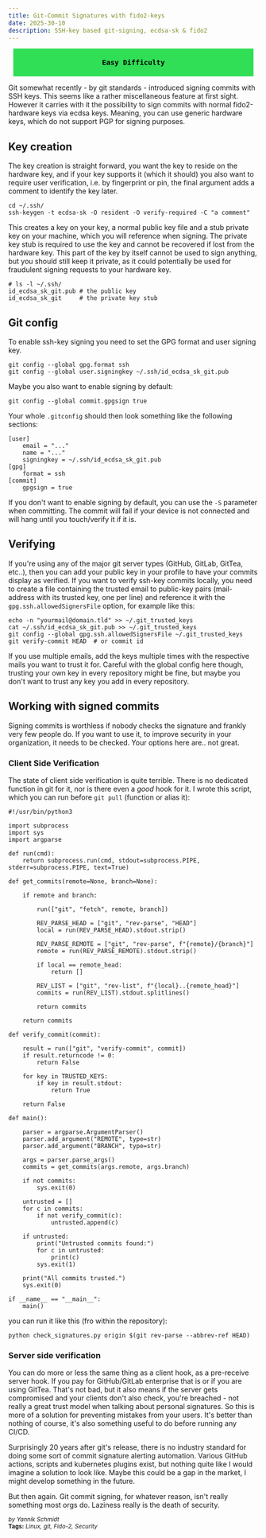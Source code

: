```yaml
---
title: Git-Commit Signatures with fido2-keys
date: 2025-30-10
description: SSH-key based git-signing, ecdsa-sk & fido2
---
```


<div style="background-color: #30df56 !important;
            color: black;
            font-weight: bold;
            padding: 20px;
            margin: 10px;
            text-align: center;
            font-family: monospace;">
  Easy Difficulty
</div>

Git somewhat recently - by git standards - introduced signing commits with SSH keys. This seems like a rather miscellaneous feature at first sight. However it carries with it the possibility to sign commits with normal fido2-hardware keys via ecdsa keys. Meaning, you can use generic hardware keys, which do not support PGP for signing purposes.

## Key creation
The key creation is straight forward, you want the key to reside on the hardware key, and if your key supports it (which it should) you also want to require user verification, i.e. by fingerprint or pin, the final argument adds a comment to identify the key later.

    cd ~/.ssh/
    ssh-keygen -t ecdsa-sk -O resident -O verify-required -C "a comment"

This creates a key on your key, a normal public key file and a stub private key on your machine, which you will reference when signing. The private key stub is required to use the key and cannot be recovered if lost from the hardware key. This part of the key by itself cannot be used to sign anything, but you should still keep it private, as it could potentially be used for fraudulent signing requests to your hardware key.

    # ls -l ~/.ssh/
    id_ecdsa_sk_git.pub # the public key
    id_ecdsa_sk_git     # the private key stub

## Git config

To enable ssh-key signing you need to set the GPG format and user signing key.

    git config --global gpg.format ssh
    git config --global user.signingkey ~/.ssh/id_ecdsa_sk_git.pub

Maybe you also want to enable signing by default:

    git config --global commit.gpgsign true

Your whole `.gitconfig` should then look something like the following sections:

    [user]
        email = "..."
        name = "..."
        signingkey = ~/.ssh/id_ecdsa_sk_git.pub
    [gpg]
        format = ssh
    [commit]
	    gpgsign = true

If you don't want to enable signing by default, you can use  the `-S` parameter when committing. The commit will fail if your device is not connected and will hang until you touch/verify it if it is.

## Verifying

If you're using any of the major git server types (GitHub, GitLab, GitTea, etc..), then you can add your public key in your profile to have your commits display as verified. If you want to verify ssh-key commits locally, you need to create a file containing the trusted email to public-key pairs (mail-address with its trusted key, one per line) and reference it with the `gpg.ssh.allowedSignersFile` option, for example like this:


    echo -n "yourmail@domain.tld" >> ~/.git_trusted_keys
    cat ~/.ssh/id_ecdsa_sk_git.pub >> ~/.git_trusted_keys
    git config --global gpg.ssh.allowedSignersFile ~/.git_trusted_keys 
    git verify-commit HEAD  # or commit id

If you use multiple emails, add the keys multiple times with the respective mails you want to trust it for. Careful with the global config here though, trusting your own key in every repository might be fine, but maybe you don't want to trust any key you add in every repository.

## Working with signed commits
Signing commits is worthless if nobody checks the signature and frankly very few people do. If you want to use it, to improve security in your organization, it needs to be checked. Your options here are.. not great.

### Client Side Verification
The state of client side verification is quite terrible. There is no dedicated function in git for it, nor is there even a _good_ hook for it. I wrote this script, which you can run before `git pull` (function or alias it):

    #!/usr/bin/python3
    
    import subprocess
    import sys
    import argparse
    
    def run(cmd):
        return subprocess.run(cmd, stdout=subprocess.PIPE, stderr=subprocess.PIPE, text=True)
    
    def get_commits(remote=None, branch=None):
    
        if remote and branch:
    
            run(["git", "fetch", remote, branch])
    
            REV_PARSE_HEAD = ["git", "rev-parse", "HEAD"]
            local = run(REV_PARSE_HEAD).stdout.strip()
    
            REV_PARSE_REMOTE = ["git", "rev-parse", f"{remote}/{branch}"]
            remote = run(REV_PARSE_REMOTE).stdout.strip()
    
            if local == remote_head:
                return []
    
            REV_LIST = ["git", "rev-list", f"{local}..{remote_head}"]
            commits = run(REV_LIST).stdout.splitlines()
    
            return commits
    
        return commits
    
    def verify_commit(commit):
    
        result = run(["git", "verify-commit", commit])
        if result.returncode != 0:
            return False
    
        for key in TRUSTED_KEYS:
            if key in result.stdout:
                return True
    
        return False
    
    def main():
    
        parser = argparse.ArgumentParser()
        parser.add_argument("REMOTE", type=str)
        parser.add_argument("BRANCH", type=str)
    
        args = parser.parse_args()
        commits = get_commits(args.remote, args.branch)
    
        if not commits:
            sys.exit(0)
    
        untrusted = []
        for c in commits:
            if not verify_commit(c):
                untrusted.append(c)
    
        if untrusted:
            print("Untrusted commits found:")
            for c in untrusted:
                print(c)
            sys.exit(1)
    
        print("All commits trusted.")
        sys.exit(0)
    
    if __name__ == "__main__":
        main()

you can run it like this (fro within the repository):

    python check_signatures.py origin $(git rev-parse --abbrev-ref HEAD)

### Server side verification
You can do more or less the same thing as a client hook, as a pre-receive server hook. If you pay for GitHub/GitLab enterprise that is or if you are using GitTea. That's not bad, but it also means if the server gets compromised and your clients don't also check, you're breached - not really a great trust model when talking about personal signatures. So this is more of a solution for preventing mistakes from your users. It's better than nothing of course, it's also something useful to do before running any CI/CD.

Surprisingly 20 years after git's release, there is no industry standard for doing some sort of commit signature alerting automation. Various GitHub actions, scripts and kubernetes plugins exist, but nothing quite like I would imagine a solution to look like. Maybe this could be a gap in the market, I might develop something in the future.

But then again. Git commit signing, for whatever reason, isn't really something most orgs do. Laziness really is the death of security.

<sup style="font-style: italic;">by Yannik Schmidt</sup><br>
<sup>**Tags:** _Linux, git, Fido-2, Security_</sup>
